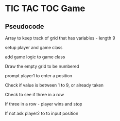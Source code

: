 # TIC TAC TOC Game

## Pseudocode

Array to keep track of grid that has variables - length 9

setup player and game class

add game logic to game class

Draw the empty grid to be numbered

prompt player1 to enter a position

Check if value is between 1 to 9, or already taken

Check to see if three in a row

If three in a row - player wins and stop

If not ask player2 to to input position
